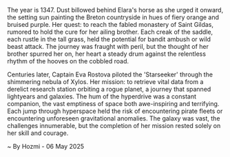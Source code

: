 
The year is 1347.  Dust billowed behind Elara's horse as she urged it onward, the setting sun painting the Breton countryside in hues of fiery orange and bruised purple.  Her quest: to reach the fabled monastery of Saint Gildas, rumored to hold the cure for her ailing brother.  Each creak of the saddle, each rustle in the tall grass, held the potential for bandit ambush or wild beast attack.  The journey was fraught with peril, but the thought of her brother spurred her on, her heart a steady drum against the relentless rhythm of the hooves on the cobbled road.

Centuries later, Captain Eva Rostova piloted the 'Starseeker' through the shimmering nebula of Xylos.  Her mission: to retrieve vital data from a derelict research station orbiting a rogue planet, a journey that spanned lightyears and galaxies.  The hum of the hyperdrive was a constant companion, the vast emptiness of space both awe-inspiring and terrifying.  Each jump through hyperspace held the risk of encountering pirate fleets or encountering unforeseen gravitational anomalies. The galaxy was vast, the challenges innumerable, but the completion of her mission rested solely on her skill and courage.

~ By Hozmi - 06 May 2025

